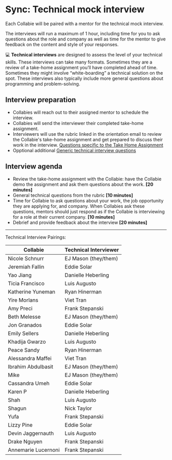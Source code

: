 # Sync: Technical mock interview

Each Collabie will be paired with a mentor for the technical mock interview.

The interviews will run a maximum of 1 hour, including time for you to ask questions about the role and company as well as time for the mentor to give feedback on the content and style of your responses.

<aside>
💻 <strong>Technical interviews</strong> are designed to assess the level of your technical skills. These interviews can take many formats. Sometimes they are a review of a take-home assignment you’ll have completed ahead of time. Sometimes they might involve “white-boarding” a technical solution on the spot. These interviews also typically include more general questions about programming and problem-solving.

</aside>

## Interview preparation

- Collabies will reach out to their assigned mentor to schedule the interview.
- Collabies will send the interviewer their completed take-home assignment.
- Interviewers will use the rubric linked in the orientation email to review the Collabie's take-home assignment and get prepared to discuss their work in the interview. [Questions specific to the Take Home Assignment](../session-docs/complete-take-home-assignment.md)
- Opptional additional [Generic technical interview questions](../resources/technical-interview-questions.md)

## Interview agenda

- Review the take-home assignment with the Collabie: have the Collabie demo the assignment and ask them questions about the work.  **[20 minutes]**
- General technical questions from the rubric **[10 minutes]**
- Time for Collabie to ask questions about your work, the job opportunity they are applying for, and company. When Collabies ask these questions, mentors should just respond as if the Collabie is interviewing for a role at their current company. **[10 minutes]**
- Debrief and provide feedback about the interview **[20 minutes]**

---

Technical Interview Pairings:

[comment]: <> (Populate using the values in this CodeSandbox: https://codesandbox.io/s/career-lab-pairings-u1qmj?file=/src/App.js)
[comment]: <> (TODO: move this script into this project somehow)

| Collabie | Technical Interviewer |
| ---- | ---- |
Nicole Schnurr | 	EJ Mason (they/them)
Jeremiah Fallin | 	Eddie Solar
Yao Jiang | 	Danielle Heberling
Ticia Francisco | 	Luis Augusto
Katherine Yuneman | 	Ryan Hinerman
Yire Morlans | 	Viet Tran
Amy Preci | 	Frank Stepanski
Beth Melesse | 	EJ Mason (they/them)
Jon Granados | 	Eddie Solar
Emily Sellers | 	Danielle Heberling
Khadija Gwarzo | 	Luis Augusto
Peace Sandy | 	Ryan Hinerman
Alessandra Maffei | 	Viet Tran
Ibrahim Abdulbasit | 	EJ Mason (they/them)
Mike | 	EJ Mason (they/them)
Cassandra Umeh | 	Eddie Solar
Karen P | 	Danielle Heberling
Shah | 	Luis Augusto
Shagun | 	Nick Taylor
Yufa | 	Frank Stepanski
Lizzy Pine | 	Eddie Solar
Devin Jaggernauth | 	Luis Augusto
Drake Nguyen | 	Frank Stepanski
Annemarie Lucernoni | Frank Stepanski
